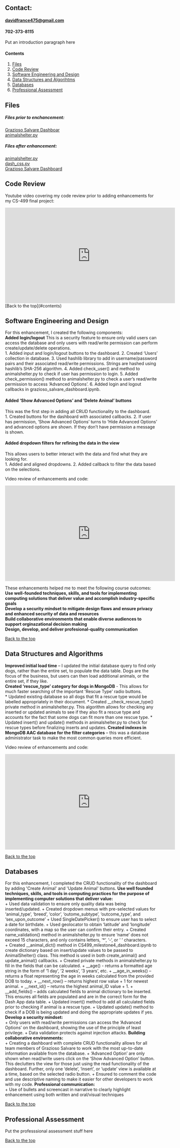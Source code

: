 ## Contact:
#### davidfrance475@gmail.com
#### 702-373-8115


Put an introduction paragraph here

#### Contents
1. [Files](#files)
2. [Code Review](#code-review)
3. [Software Engineering and Design](#software-engineering-and-design)
4. [Data Structures and Algorihtms](#data-structures-and-algorithms)
5. [Databases](#databases)
6. [Professional Assessment](#professional-assessment)

## Files

##### Files prior to enchancement: 
[Grazioso Salvare Dashboar](https://github.com/dfrance2010/CS499/blob/Original/CS340_project2_dashboard.ipynb)  
[animalshelter.py](https://github.com/dfrance2010/CS499/blob/Original/animalshelter.py) 

##### Files after enhancement:
[animalshelter.py](https://github.com/dfrance2010/CS499/blob/Final/animalshelter.py)  
[dash_css.py](https://github.com/dfrance2010/CS499/blob/Final/dash_css.py)  
[Grazioso Salvare Dashboard](https://github.com/dfrance2010/CS499/blob/Final/grazioso_salvare_dashboard.ipynb)

## Code Review 


Youtube video covering my code review prior to adding enhancements for my CS-499 final project:  
<iframe width="560" height="315" src="https://www.youtube.com/embed/76tEqNTcvFA?si=nYg4x87zR1OLd5L2" title="YouTube video player" frameborder="0" allow="accelerometer; autoplay; clipboard-write; encrypted-media; gyroscope; picture-in-picture; web-share" allowfullscreen></iframe>  
[Back to the top](#contents)

## Software Engineering and Design 


For this enhancement, I created the following components:  
**Added login/logout** 
This is a security feature to ensure only valid users can access the database and only users with read/write permission can perform create/update/delete operations.   
    1. Added input and login/logout buttons to the dashboard.
    2. Created ‘Users’ collection in database.
    3. Used hashlib library to add in username/password pairs and their associated read/write permissions. Strings are hashed using hashlib’s SHA-256 algorithm.
    4. Added check_user() and method to animalshelter.py to check if user has permission to login.
    5. Added check_permission() method to animalshelter.py to check a user’s read/write permission to access ‘Advanced Options’.
    6. Added login and logout callbacks in grazioso_salvare_dashboard.ipynb.
#### **Added ‘Show Advanced Options’ and ‘Delete Animal’ buttons**
This was the first step in adding all CRUD functionality to the dashboard.  
    1. Created buttons for the dashboard with associated callbacks.
    2. If user has permission, ‘Show Advanced Options’ turns to ‘Hide Advanced Options’ and advanced options are shown. If they don’t have permission a message is shown.
#### **Added dropdown filters for refining the data in the view**
This allows users to better interact with the data and find what they are looking for.  
    1. Added and aligned dropdowns.
    2. Added callback to filter the data based on the selections.

Video review of enhancements and code:
<iframe width="560" height="315" src="https://www.youtube.com/embed/3_wODRyI810?si=kqjH7rnyJo2qPTV7" title="YouTube video player" frameborder="0" allow="accelerometer; autoplay; clipboard-write; encrypted-media; gyroscope; picture-in-picture; web-share" allowfullscreen></iframe>

These enhancements helped me to meet the following course outcomes:  
**Use well-founded techniques, skills, and tools for implementing computing solutions that deliver value and accomplish industry-specific goals**  
**Develop a security mindset to mitigate design flaws and ensure privacy and enhanced security of data and resources**  
**Build collaborative environments that enable diverse audiences to support orginazational decision making**  
**Design, develop, and deliver profesional-quality communication**

[Back to the top](#contents)

## Data Structures and Algorithms


**Improved initial load time** – I updated the initial database query to find only dogs, rather than the entire set, to populate the data table. Dogs are the focus of the business, but users can then load additional animals, or the entire set, if they like.  
**Created ‘rescue_type’ category for dogs in MongoDB** - This allows for much faster searching of the important 'Rescue Type' radio buttons.  
    * Updated existing database so all dogs that fit a rescue type would be labelled appropriately in their document.
    * Created __check_rescue_type() private method in animalshelter.py. This algorithm allows for checking any inserted or updated animals to see if they also fit a rescue type and accounts for the fact that some dogs can fit more than one rescue type.
    * Updated insert() and update() methods in animalshelter.py to check for rescue types before finalizing inserts and updates.
**Created indexes in MongoDB AAC database for the filter categories** – this was a database administrator task to make the most common queries more efficient.  

Video review of enhancements and code:
<iframe width="560" height="315" src="https://www.youtube.com/embed/Cmr1ncEY43Q?si=nEQdCey1zBf5FS15" title="YouTube video player" frameborder="0" allow="accelerometer; autoplay; clipboard-write; encrypted-media; gyroscope; picture-in-picture; web-share" allowfullscreen></iframe>

[Back to the top](#contents)

## Databases 
For this enhancement, I completed the CRUD functionality of the dashboard by adding 'Create Animal' and 'Update Animal' buttons.
**Use well founded techniques, skills, and tools in computing practices for the purpose of implementing computer solutions that deliver value:**  
    + Used data validation to ensure only quality data was being inserted/updated. 
        + Created dropdown menus with pre-selected values for ‘animal_type’, ‘breed’, ‘color’, ‘outome_subtype’, ‘outcome_type’, and ‘sex_upon_outcome’
        + Used SingleDatePicker() to ensure user has to select a date for birthdate.
        + Used geolocator to obtain ‘latitude’ and ‘longitude’ coordinates, with a map so the user can confirm their entry.
        + Created name_validation() method in animalshelter.py to ensure ‘name’ does not exceed 15 characters, and only contains letters, ‘*’, ‘-‘, or ‘ ‘ characters.  
    + Created __animal_dict() method in CS499_milestone4_dashboard.ipynb to create dictionary based on insert/update values to be passed to AnimalShelter() class. This method is used in both create_animal() and update_animal() callbacks.
    + Created private methods in animalshelter.py to fill in the fields that can be calculated.
        + __age() - returns a formatted age string in the form of ‘1 day’, ‘2 weeks’, ‘3 years’, etc. 
        + __age_in_weeks() – returns a float representing the age in weeks calculated from the provided DOB to today.
        + __next_row() – returns highest row value + 1 for newest animal.
        + __next_id() – returns the highest animal_ID value + 1.
        + __add_fields() – adds calculated fields to animal dictionary to be inserted. This ensures all fields are populated and are in the correct form for the Dash App data table.
    + Updated insert() method to add all calculated fields prior to checking if animal is a rescue type.
    + Updated update() method to check if a DOB is being updated and doing the appropriate updates if yes.
**Develop a security mindset:**  
    + Only users with read/write permissions can access the ‘Advanced Options’ on the dashboard, showing the use of the principle of least privilege. 
    + Data validation protects against injection attacks.
**Building collaborative environments:**  
    + Creating a dashboard with complete CRUD functionality allows for all team members of Grazioso Salvare to work with the most up-to-date information available from the database.
    + ‘Advanced Option’ are only shown when read/write users click on the ‘Show Advanced Option’ button. This declutters the view for those just using the read functionality of the dashboard. Further, only one ‘delete’, ‘insert’, or ‘update’ view is available at a time, based on the selected radio button.
    + Ensured to comment the code and use descriptive naming to make it easier for other developers to work with my code.
**Professional communication:**  
    + Use of bullets and screencast in narrative to clearly highlight enhancement using both written and oral/visual techniques


[Back to the top](#contents)

## Professional Assessment 


Put the professsional assessment stuff here

[Back to the top](#contents)
